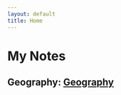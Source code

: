 ```yaml
---
layout: default
title: Home
---
```


# My Notes
## Geography: [Geography]({{site.url}}/Geography "Geography")
